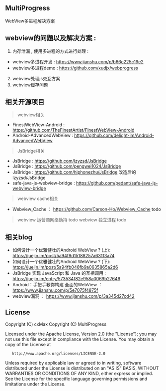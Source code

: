 ## MultiProgress
WebView多进程解决方案

## webview的问题以及解决方案 :
1. 内存泄漏 , 使用多进程的方式进行处理 :
* webview多进程开发 : https://www.jianshu.com/p/b66c225c19e2
* webview多进程demo : https://github.com/xudjx/webprogress
2. webview处理js交互方案
3. webview缓存问题

## 相关开源项目
> webview相关
* FinestWebView-Android : https://github.com/TheFinestArtist/FinestWebView-Android
* Android-AdvancedWebView : https://github.com/delight-im/Android-AdvancedWebView

> JsBridge相关
* JsBridge : https://github.com/lzyzsd/JsBridge
* JsBridge : https://github.com/pengwei1024/JsBridge
* JsBridge : https://github.com/hiphonezhu/JsBridge 改造后的lzyzsd/JsBridge
* safe-java-js-webview-bridge : https://github.com/pedant/safe-java-js-webview-bridge

> webview cache相关
* Webview_Cache ： https://github.com/Carson-Ho/Webview_Cache todo
> webview 运营商网络劫持 todo
> webview 独立进程 todo

## 相关blog
* 如何设计一个优雅健壮的Android WebView ? (上): https://juejin.im/post/5a94f9d15188257a63113a74
* 如何设计一个优雅健壮的Android WebView ? (下): https://juejin.im/post/5a94fb046fb9a0635865a2d6
* JsBridge 实现 JavaScript 和 Java 的互相调用 : https://juejin.im/entry/573534f82e958a0069b27646
* Android：手把手教你构建 全面的WebView ： https://www.jianshu.com/p/5e7075f4875f
* webview漏洞 ： https://www.jianshu.com/p/3a345d27cd42

## License
   Copyright (C) cxMax
   Copyright (C) MultiProgress

   Licensed under the Apache License, Version 2.0 (the "License");
   you may not use this file except in compliance with the License.
   You may obtain a copy of the License at

       http://www.apache.org/licenses/LICENSE-2.0

   Unless required by applicable law or agreed to in writing, software
   distributed under the License is distributed on an "AS IS" BASIS,
   WITHOUT WARRANTIES OR CONDITIONS OF ANY KIND, either express or implied.
   See the License for the specific language governing permissions and
   limitations under the License.
